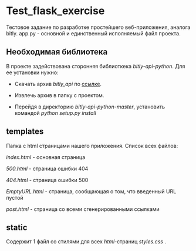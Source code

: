 # Test_flask_exercise
Тестовое задание по разработке простейшего веб-приложения, аналога bitly. app.py - основной и единственный исполняемый файл проекта.

## Необходимая библиотека

В проекте задействована сторонняя библиоткека *bitly-api-python*. Для ее установки нужно:

* Скачать архив _bitly_api_ по [ссылке](https://github.com/bitly/bitly-api-python).

* Извлечь архив в папку с проектом.

* Перейдя в директорию *bitly-api-python-master*, установить командой *python setup.py install*

## templates 
	
Папка с html страницами нашего приложения. Список всех файлов:
	
_index.html_ - основная страница

_500.html_ - страница ошибки 404
	
_404.html_ - страница ошибки 500 
	
_EmptyURL.html_ - страница, сообщающая о том, что введенный URL пустой

_post.html_ - страница со всеми сгенерированными ссылками

## static

Содержит 1 файл со стилями для всех *html*-страниц *styles.css* .
	
